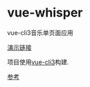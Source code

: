 # vue-whisper
vue-cli3音乐单页面应用

[演示链接](https://spinachhh.github.io/vue-whisper/dist/index.html)

项目使用[vue-cli3](https://cli.vuejs.org/zh/guide/)构建.

[参考](https://github.com/uncleLian/vue2-echo)
